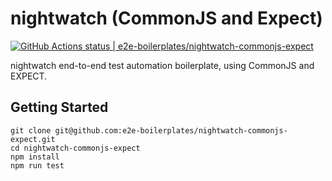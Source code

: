 # nightwatch (CommonJS and Expect)
[![GitHub Actions status | e2e-boilerplates/nightwatch-commonjs-expect](https://github.com/e2e-boilerplates/nightwatch-commonjs-expect/workflows/nightwatch-commonjs-expect/badge.svg)](https://github.com/e2e-boilerplates/nightwatch-commonjs-expect/actions?workflow=nightwatch-commonjs-expect)

nightwatch end-to-end test automation boilerplate, using CommonJS and EXPECT.

## Getting Started 

    git clone git@github.com:e2e-boilerplates/nightwatch-commonjs-expect.git
    cd nightwatch-commonjs-expect
    npm install 
    npm run test
